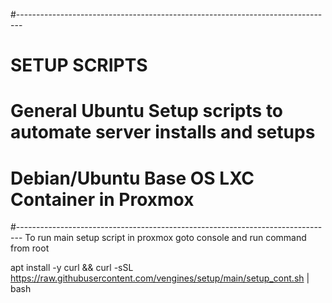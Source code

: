 #-------------------------------------------------------------------------------
# SETUP SCRIPTS
# General Ubuntu Setup scripts to automate server installs and setups
# Debian/Ubuntu Base OS LXC Container in Proxmox
#-------------------------------------------------------------------------------
To run main setup script in proxmox goto console and run command from root

apt install -y curl && curl -sSL https://raw.githubusercontent.com/vengines/setup/main/setup_cont.sh | bash


